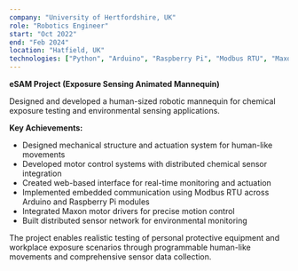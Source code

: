 ```yaml
---
company: "University of Hertfordshire, UK"
role: "Robotics Engineer"
start: "Oct 2022"
end: "Feb 2024"
location: "Hatfield, UK"
technologies: ["Python", "Arduino", "Raspberry Pi", "Modbus RTU", "Maxon", "Control Systems", "Distributed Sensors", "Web Interface"]
---
```


**eSAM Project (Exposure Sensing Animated Mannequin)**

Designed and developed a human-sized robotic mannequin for chemical exposure testing and environmental sensing applications.

**Key Achievements:**
- Designed mechanical structure and actuation system for human-like movements
- Developed motor control systems with distributed chemical sensor integration
- Created web-based interface for real-time monitoring and actuation
- Implemented embedded communication using Modbus RTU across Arduino and Raspberry Pi modules
- Integrated Maxon motor drivers for precise motion control
- Built distributed sensor network for environmental monitoring

The project enables realistic testing of personal protective equipment and workplace exposure scenarios through programmable human-like movements and comprehensive sensor data collection.

